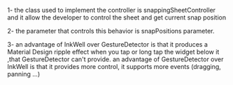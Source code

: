 1- the class used to implement the controller is snappingSheetController
   and it allow the developer to control the sheet and get current snap position

2- the parameter that controls this behavior is snapPositions parameter.

3- an advantage of InkWell over GestureDetector is that it produces a Material
   Design ripple effect when you tap or long tap the widget below it ,that GestureDetector
   can't provide.
   an advantage of GestureDetector over InkWell is that it provides more control, it supports
   more events (dragging, panning ...)